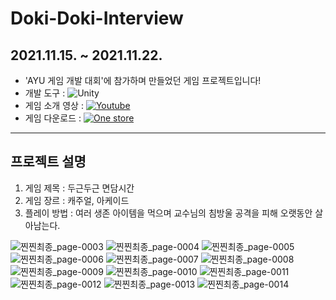 # Doki-Doki-Interview

## 2021.11.15. ~ 2021.11.22.
* 'AYU 게임 개발 대회'에 참가하며 만들었던 게임 프로젝트입니다!
* 개발 도구 : ![Unity](https://img.shields.io/badge/Unity-000000?style=flat-square&logo=unity&logoColor=white)
* 게임 소개 영상 : [![Youtube](https://img.shields.io/badge/Youtube-FF0000?style=flat-square&logo=youtube&logoColor=white)](https://www.youtube.com/watch?v=diWq5zJnJVI)
* 게임 다운로드 : [![One store](https://img.shields.io/badge/Android-3DDC84?style=flat-square&logo=android&logoColor=white)](https://m.onestore.co.kr/mobilepoc/apps/appsDetail.omp?prodId=0000759446)


---
## 프로젝트 설명
1. 게임 제목 : 두근두근 면담시간
2. 게임 장르 : 캐주얼, 아케이드
3. 플레이 방법 : 여러 생존 아이템을 먹으며 교수님의 침방울 공격을 피해 오랫동안 살아남는다.


![찐찐최종_page-0003](https://user-images.githubusercontent.com/67156494/143377248-14351d33-3108-46cc-a7ff-e35d1f26ac22.jpg)
![찐찐최종_page-0004](https://user-images.githubusercontent.com/67156494/143377253-65d4f2b5-bb85-4881-8992-61725bb5ee45.jpg)
![찐찐최종_page-0005](https://user-images.githubusercontent.com/67156494/143377255-930c4d87-2007-4244-a752-3709d24d626a.jpg)
![찐찐최종_page-0006](https://user-images.githubusercontent.com/67156494/143377257-edd1b5c7-b49d-4975-9eac-1296887d8d13.jpg)
![찐찐최종_page-0007](https://user-images.githubusercontent.com/67156494/143377258-e0666495-eeb2-4d15-a8cf-261726440a1e.jpg)
![찐찐최종_page-0008](https://user-images.githubusercontent.com/67156494/143377260-178f9f46-62dd-4589-b585-c43245075f37.jpg)
![찐찐최종_page-0009](https://user-images.githubusercontent.com/67156494/143377261-ee83bcf0-b2a0-45c7-a728-7eb4902000fe.jpg)
![찐찐최종_page-0010](https://user-images.githubusercontent.com/67156494/143377263-d8cf648a-5b01-4448-a71b-db2d9fa8e062.jpg)
![찐찐최종_page-0011](https://user-images.githubusercontent.com/67156494/143377265-c9f79432-4add-429c-b927-55c25b59cafb.jpg)
![찐찐최종_page-0012](https://user-images.githubusercontent.com/67156494/143377266-109ac68a-3cc7-457d-bf98-4d2f21d790c8.jpg)
![찐찐최종_page-0013](https://user-images.githubusercontent.com/67156494/143377267-b8839562-59bd-49ca-acac-51827fc43755.jpg)
![찐찐최종_page-0014](https://user-images.githubusercontent.com/67156494/143377269-9cd623f2-d9f6-4f7e-996a-0d6cf83a538c.jpg)
